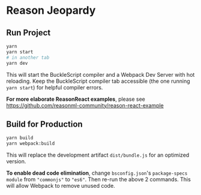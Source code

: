# Reason Jeopardy

## Run Project

```sh
yarn
yarn start
# in another tab
yarn dev
```

This will start the BuckleScript compiler and a Webpack Dev Server with hot reloading. Keep the BuckleScript compiler tab accessible (the one running `yarn start`) for helpful compiler errors.

**For more elaborate ReasonReact examples**, please see https://github.com/reasonml-community/reason-react-example

## Build for Production

```sh
yarn build
yarn webpack:build
```

This will replace the development artifact `dist/bundle.js` for an optimized version.

**To enable dead code elimination**, change `bsconfig.json`'s `package-specs` `module` from `"commonjs"` to `"es6"`. Then re-run the above 2 commands. This will allow Webpack to remove unused code.

